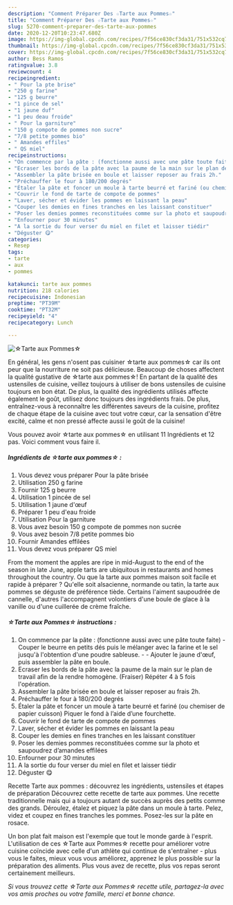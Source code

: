 ```yaml
---
description: "Comment Préparer Des ☆Tarte aux Pommes☆"
title: "Comment Préparer Des ☆Tarte aux Pommes☆"
slug: 5270-comment-preparer-des-tarte-aux-pommes
date: 2020-12-20T10:23:47.680Z
image: https://img-global.cpcdn.com/recipes/7f56ce830cf3da31/751x532cq70/☆tarte-aux-pommes☆-photo-principale-de-la-recette.jpg
thumbnail: https://img-global.cpcdn.com/recipes/7f56ce830cf3da31/751x532cq70/☆tarte-aux-pommes☆-photo-principale-de-la-recette.jpg
cover: https://img-global.cpcdn.com/recipes/7f56ce830cf3da31/751x532cq70/☆tarte-aux-pommes☆-photo-principale-de-la-recette.jpg
author: Bess Ramos
ratingvalue: 3.8
reviewcount: 4
recipeingredient:
- " Pour la pte brise"
- "250 g farine"
- "125 g beurre"
- "1 pince de sel"
- "1 jaune duf"
- "1 peu deau froide"
- " Pour la garniture"
- "150 g compote de pommes non sucre"
- "7/8 petite pommes bio"
- " Amandes effiles"
- " QS miel"
recipeinstructions:
- "On commence par la pâte : (fonctionne aussi avec une pâte toute faite) Couper le beurre en petits dés puis le mélanger avec la farine et le sel jusqu&#39;à l&#39;obtention d&#39;une poudre sableuse.  Ajouter le jaune d&#39;œuf, puis assembler la pâte en boule."
- "Ecraser les bords de la pâte avec la paume de la main sur le plan de travail afin de la rendre homogène. (Fraiser) Répéter 4 à 5 fois l&#39;opération."
- "Assembler la pâte brisée en boule et laisser reposer au frais 2h."
- "Préchauffer le four à 180/200 degrés"
- "Étaler la pâte et foncer un moule à tarte beurré et fariné (ou chemiser de papier cuisson) Piquer le fond à l’aide d’une fourchette."
- "Couvrir le fond de tarte de compote de pommes"
- "Laver, sécher et évider les pommes en laissant la peau"
- "Couper les demies en fines tranches en les laissant constituer"
- "Poser les demies pommes reconstituées comme sur la photo et saupoudrez d’amandes effilées"
- "Enfourner pour 30 minutes"
- "A la sortie du four verser du miel en filet et laisser tiédir"
- "Déguster 😋"
categories:
- Resep
tags:
- tarte
- aux
- pommes

katakunci: tarte aux pommes 
nutrition: 218 calories
recipecuisine: Indonesian
preptime: "PT39M"
cooktime: "PT32M"
recipeyield: "4"
recipecategory: Lunch

---
```



![☆Tarte aux Pommes☆](https://img-global.cpcdn.com/recipes/7f56ce830cf3da31/751x532cq70/☆tarte-aux-pommes☆-photo-principale-de-la-recette.jpg)

En général, les gens n'osent pas cuisiner ☆tarte aux pommes☆ car ils ont peur que la nourriture ne soit pas délicieuse. Beaucoup de choses affectent la qualité gustative de ☆tarte aux pommes☆! En partant de la qualité des ustensiles de cuisine, veillez toujours à utiliser de bons ustensiles de cuisine toujours en bon état. De plus, la qualité des ingrédients utilisés affecte également le goût, utilisez donc toujours des ingrédients frais. De plus, entraînez-vous à reconnaître les différentes saveurs de la cuisine, profitez de chaque étape de la cuisine avec tout votre cœur, car la sensation d'être excité, calme et non pressé affecte aussi le goût de la cuisine!

<!--inarticleads1-->

Vous pouvez avoir ☆tarte aux pommes☆ en utilisant 11 Ingrédients et 12 pas. Voici comment vous faire il.

##### Ingrédients de ☆tarte aux pommes☆ :

1. Vous devez vous préparer  Pour la pâte brisée
1. Utilisation 250 g farine
1. Fournir 125 g beurre
1. Utilisation 1 pincée de sel
1. Utilisation 1 jaune d&#39;œuf
1. Préparer 1 peu d&#39;eau froide
1. Utilisation  Pour la garniture
1. Vous avez besoin 150 g compote de pommes non sucrée
1. Vous avez besoin 7/8 petite pommes bio
1. Fournir  Amandes effilées
1. Vous devez vous préparer  QS miel


From the moment the apples are ripe in mid-August to the end of the season in late June, apple tarts are ubiquitous in restaurants and homes throughout the country. Ou que la tarte aux pommes maison soit facile et rapide à préparer ? Qu&#39;elle soit alsacienne, normande ou tatin, la tarte aux pommes se déguste de préférence tiède. Certains l&#39;aiment saupoudrée de cannelle, d&#39;autres l&#39;accompagnent volontiers d&#39;une boule de glace à la vanille ou d&#39;une cuillerée de crème fraîche. 

<!--inarticleads2-->

##### ☆Tarte aux Pommes☆ instructions :

1. On commence par la pâte : (fonctionne aussi avec une pâte toute faite) - Couper le beurre en petits dés puis le mélanger avec la farine et le sel jusqu&#39;à l&#39;obtention d&#39;une poudre sableuse. -  - Ajouter le jaune d&#39;œuf, puis assembler la pâte en boule.
1. Ecraser les bords de la pâte avec la paume de la main sur le plan de travail afin de la rendre homogène. (Fraiser) Répéter 4 à 5 fois l&#39;opération.
1. Assembler la pâte brisée en boule et laisser reposer au frais 2h.
1. Préchauffer le four à 180/200 degrés
1. Étaler la pâte et foncer un moule à tarte beurré et fariné (ou chemiser de papier cuisson) Piquer le fond à l’aide d’une fourchette.
1. Couvrir le fond de tarte de compote de pommes
1. Laver, sécher et évider les pommes en laissant la peau
1. Couper les demies en fines tranches en les laissant constituer
1. Poser les demies pommes reconstituées comme sur la photo et saupoudrez d’amandes effilées
1. Enfourner pour 30 minutes
1. A la sortie du four verser du miel en filet et laisser tiédir
1. Déguster 😋


Recette Tarte aux pommes : découvrez les ingrédients, ustensiles et étapes de préparation Découvrez cette recette de tarte aux pommes. Une recette traditionnelle mais qui a toujours autant de succès auprès des petits comme des grands. Déroulez, étalez et piquez la pâte dans un moule à tarte. Pelez, videz et coupez en fines tranches les pommes. Posez-les sur la pâte en rosace. 

<!--inarticleads1-->

<p>
Un bon plat fait maison est l'exemple que tout le monde garde à l'esprit. L'utilisation de ces ☆Tarte aux Pommes☆ recette pour améliorer votre cuisine coïncide avec celle d'un athlète qui continue de s'entraîner - plus vous le faites, mieux vous vous améliorez, apprenez le plus possible sur la préparation des aliments. Plus vous avez de recette, plus vos repas seront certainement meilleurs.
</p>

<p>
<i>Si vous trouvez cette ☆Tarte aux Pommes☆ recette utile, partagez-la avec vos amis proches ou votre famille, merci et bonne chance.</i>
</p>
